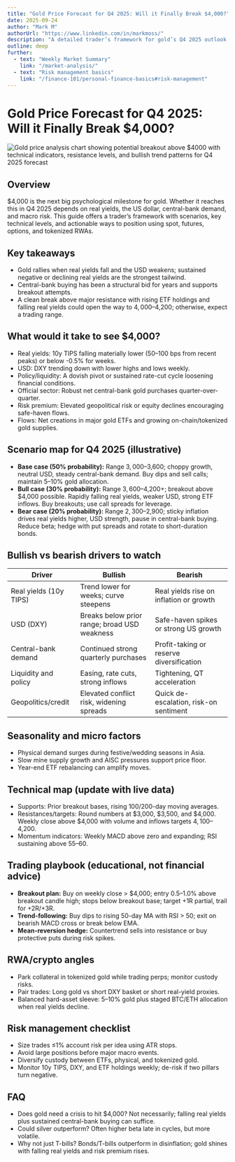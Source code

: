 ```yaml
---
title: "Gold Price Forecast for Q4 2025: Will it Finally Break $4,000?"
date: 2025-09-24
author: "Mark M"
authorUrl: "https://www.linkedin.com/in/markmoss/"
description: "A detailed trader’s framework for gold’s Q4 2025 outlook covering key scenarios, technical levels, drivers, and practical positioning strategies across spot, futures, options, and tokenized RWAs."
outline: deep
further:
  - text: "Weekly Market Summary"
    link: "/market-analysis/"
  - text: "Risk management basics"
    link: "/finance-101/personal-finance-basics#risk-management"
---
```


# Gold Price Forecast for Q4 2025: Will it Finally Break $4,000?

![Gold price analysis chart showing potential breakout above $4000 with technical indicators, resistance levels, and bullish trend patterns for Q4 2025 forecast](/img/gold-price-forecast-q4-2025-4000-breakout.jpg)

## Overview
$4,000 is the next big psychological milestone for gold. Whether it reaches this in Q4 2025 depends on real yields, the US dollar, central-bank demand, and macro risk. This guide offers a trader’s framework with scenarios, key technical levels, and actionable ways to position using spot, futures, options, and tokenized RWAs.

## Key takeaways
- Gold rallies when real yields fall and the USD weakens; sustained negative or declining real yields are the strongest tailwind.
- Central-bank buying has been a structural bid for years and supports breakout attempts.
- A clean break above major resistance with rising ETF holdings and falling real yields could open the way to $4,000–$4,200; otherwise, expect a trading range.

## What would it take to see $4,000?
- Real yields: 10y TIPS falling materially lower (50–100 bps from recent peaks) or below -0.5% for weeks.
- USD: DXY trending down with lower highs and lows weekly.
- Policy/liquidity: A dovish pivot or sustained rate-cut cycle loosening financial conditions.
- Official sector: Robust net central-bank gold purchases quarter-over-quarter.
- Risk premium: Elevated geopolitical risk or equity declines encouraging safe-haven flows.
- Flows: Net creations in major gold ETFs and growing on-chain/tokenized gold supplies.

## Scenario map for Q4 2025 (illustrative)
- **Base case (50% probability):** Range $3,000–$3,600; choppy growth, neutral USD, steady central-bank demand. Buy dips and sell calls; maintain 5–10% gold allocation.
- **Bull case (30% probability):** Range $3,600–$4,200+; breakout above $4,000 possible. Rapidly falling real yields, weaker USD, strong ETF inflows. Buy breakouts; use call spreads for leverage.
- **Bear case (20% probability):** Range $2,300–$2,900; sticky inflation drives real yields higher, USD strength, pause in central-bank buying. Reduce beta; hedge with put spreads and rotate to short-duration bonds.

## Bullish vs bearish drivers to watch
| Driver                 | Bullish                                     | Bearish                                 |
|------------------------|---------------------------------------------|----------------------------------------|
| Real yields (10y TIPS) | Trend lower for weeks; curve steepens       | Real yields rise on inflation or growth|
| USD (DXY)              | Breaks below prior range; broad USD weakness| Safe-haven spikes or strong US growth |
| Central-bank demand    | Continued strong quarterly purchases         | Profit-taking or reserve diversification|
| Liquidity and policy   | Easing, rate cuts, strong inflows            | Tightening, QT acceleration            |
| Geopolitics/credit    | Elevated conflict risk, widening spreads     | Quick de-escalation, risk-on sentiment |

## Seasonality and micro factors
- Physical demand surges during festive/wedding seasons in Asia.
- Slow mine supply growth and AISC pressures support price floor.
- Year-end ETF rebalancing can amplify moves.

## Technical map (update with live data)
- Supports: Prior breakout bases, rising 100/200-day moving averages.
- Resistances/targets: Round numbers at $3,000, $3,500, and $4,000. Weekly close above $4,000 with volume and inflows targets $4,100–$4,200.
- Momentum indicators: Weekly MACD above zero and expanding; RSI sustaining above 55–60.

## Trading playbook (educational, not financial advice)
- **Breakout plan:** Buy on weekly close > $4,000; entry 0.5–1.0% above breakout candle high; stops below breakout base; target +1R partial, trail for +2R/+3R.
- **Trend-following:** Buy dips to rising 50-day MA with RSI > 50; exit on bearish MACD cross or break below EMA.
- **Mean-reversion hedge:** Countertrend sells into resistance or buy protective puts during risk spikes.

## RWA/crypto angles
- Park collateral in tokenized gold while trading perps; monitor custody risks.
- Pair trades: Long gold vs short DXY basket or short real-yield proxies.
- Balanced hard-asset sleeve: 5–10% gold plus staged BTC/ETH allocation when real yields decline.

## Risk management checklist
- Size trades ≤1% account risk per idea using ATR stops.
- Avoid large positions before major macro events.
- Diversify custody between ETFs, physical, and tokenized gold.
- Monitor 10y TIPS, DXY, and ETF holdings weekly; de-risk if two pillars turn negative.

## FAQ
- Does gold need a crisis to hit $4,000? Not necessarily; falling real yields plus sustained central-bank buying can suffice.
- Could silver outperform? Often higher beta late in cycles, but more volatile.
- Why not just T-bills? Bonds/T-bills outperform in disinflation; gold shines with falling real yields and risk premium rises.